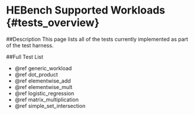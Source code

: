 HEBench Supported Workloads                {#tests_overview}
========================

##Description
This page lists all of the tests currently implemented as part of the test harness.

##Full Test List
 - @ref generic_workload
 - @ref dot_product
 - @ref elementwise_add
 - @ref elementwise_mult
 - @ref logistic_regression
 - @ref matrix_multiplication
 - @ref simple_set_intersection
